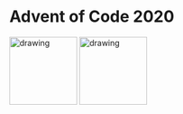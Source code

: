 # Advent of Code 2020

<div>
<img src="https://i.imgur.com/Rnd7SuX.png" alt="drawing" height="120"/>
<img src="https://avatars0.githubusercontent.com/u/23171659?s=400&v=4" alt="drawing" height="120"/>
<div>
